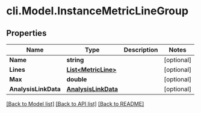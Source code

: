# cli.Model.InstanceMetricLineGroup

## Properties

Name | Type | Description | Notes
------------ | ------------- | ------------- | -------------
**Name** | **string** |  | [optional] 
**Lines** | [**List&lt;MetricLine&gt;**](MetricLine.md) |  | [optional] 
**Max** | **double** |  | [optional] 
**AnalysisLinkData** | [**AnalysisLinkData**](AnalysisLinkData.md) |  | [optional] 

[[Back to Model list]](../README.md#documentation-for-models) [[Back to API list]](../README.md#documentation-for-api-endpoints) [[Back to README]](../README.md)

